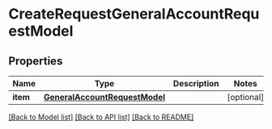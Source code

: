 # CreateRequestGeneralAccountRequestModel

## Properties
Name | Type | Description | Notes
------------ | ------------- | ------------- | -------------
**item** | [**GeneralAccountRequestModel**](GeneralAccountRequestModel.md) |  | [optional] 

[[Back to Model list]](../README.md#documentation-for-models) [[Back to API list]](../README.md#documentation-for-api-endpoints) [[Back to README]](../README.md)

